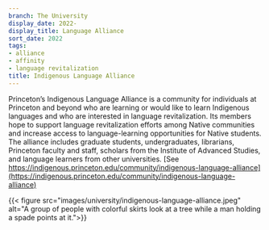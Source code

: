 ```yaml
---
branch: The University
display_date: 2022-
display_title: Language Alliance
sort_date: 2022
tags:
- alliance
- affinity
- language revitalization
title: Indigenous Language Alliance
---
```


Princeton’s Indigenous Language Alliance is a community for individuals at Princeton and beyond who are learning or would like to learn Indigenous languages and who are interested in language revitalization. Its members hope to support language revitalization efforts among Native communities and increase access to language-learning opportunities for Native students. The alliance includes graduate students, undergraduates, librarians, Princeton faculty and staff, scholars from the Institute of Advanced Studies, and language learners from other universities. [See https://indigenous.princeton.edu/community/indigenous-language-alliance](https://indigenous.princeton.edu/community/indigenous-language-alliance)

{{< figure src="images/university/indigenous-language-alliance.jpeg" alt="A group of people with colorful skirts look at a tree while a man holding a spade points at it.">}}
